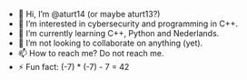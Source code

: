 - 👋 Hi, I’m @aturt14 (or maybe aturt13?)
- 👀 I’m interested in cybersecurity and programming in C++.
- 🌱 I’m currently learning C++, Python and Nederlands.
- 💞️ I’m not looking to collaborate on anything (yet).
- 📫 How to reach me? Do not reach me.
- ⚡ Fun fact: (-7) * (-7) - 7 = 42 

<!---
aturt14/aturt14 is a ✨ special ✨ repository because its `README.md` (this file) appears on your GitHub profile.
You can click the Preview link to take a look at your changes.
--->
